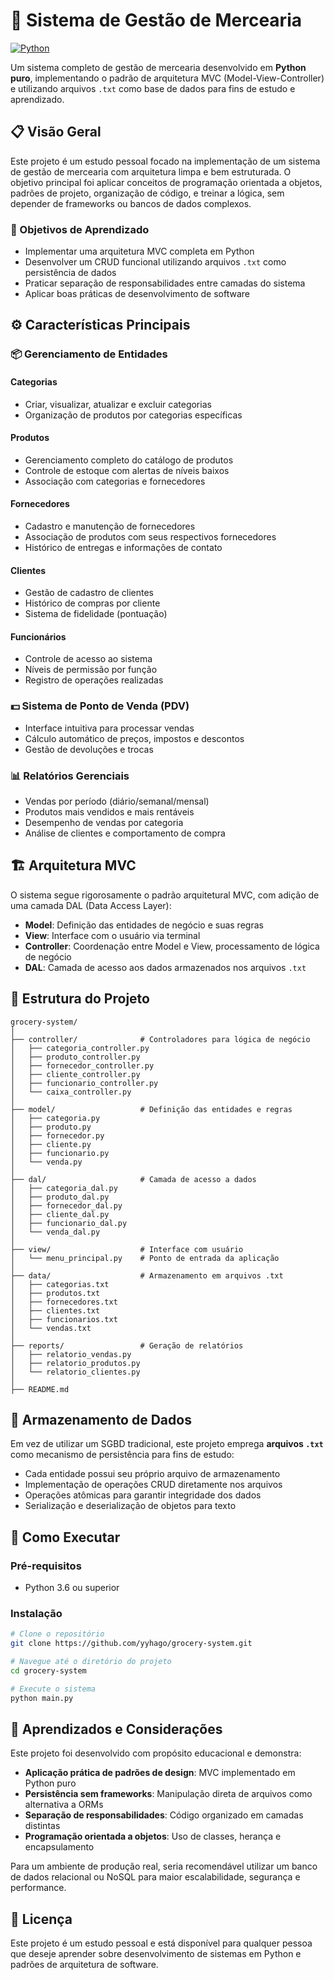 # 🛒 Sistema de Gestão de Mercearia

[![Python](https://img.shields.io/badge/Python-3.x-blue.svg)](https://www.python.org/) 

Um sistema completo de gestão de mercearia desenvolvido em **Python puro**, implementando o padrão de arquitetura MVC (Model-View-Controller) e utilizando arquivos `.txt` como base de dados para fins de estudo e aprendizado.

## 📋 Visão Geral

Este projeto é um estudo pessoal focado na implementação de um sistema de gestão de mercearia com arquitetura limpa e bem estruturada. O objetivo principal foi aplicar conceitos de programação orientada a objetos, padrões de projeto, organização de código, e treinar a lógica, sem depender de frameworks ou bancos de dados complexos.

### 🎯 Objetivos de Aprendizado
- Implementar uma arquitetura MVC completa em Python
- Desenvolver um CRUD funcional utilizando arquivos `.txt` como persistência de dados
- Praticar separação de responsabilidades entre camadas do sistema
- Aplicar boas práticas de desenvolvimento de software

## ⚙️ Características Principais

### 📦 Gerenciamento de Entidades

#### Categorias
- Criar, visualizar, atualizar e excluir categorias
- Organização de produtos por categorias específicas

#### Produtos
- Gerenciamento completo do catálogo de produtos
- Controle de estoque com alertas de níveis baixos
- Associação com categorias e fornecedores

#### Fornecedores
- Cadastro e manutenção de fornecedores
- Associação de produtos com seus respectivos fornecedores
- Histórico de entregas e informações de contato

#### Clientes
- Gestão de cadastro de clientes
- Histórico de compras por cliente
- Sistema de fidelidade (pontuação)

#### Funcionários
- Controle de acesso ao sistema
- Níveis de permissão por função
- Registro de operações realizadas

### 💵 Sistema de Ponto de Venda (PDV)
- Interface intuitiva para processar vendas
- Cálculo automático de preços, impostos e descontos
- Gestão de devoluções e trocas

### 📊 Relatórios Gerenciais
- Vendas por período (diário/semanal/mensal)
- Produtos mais vendidos e mais rentáveis
- Desempenho de vendas por categoria
- Análise de clientes e comportamento de compra

## 🏗️ Arquitetura MVC

O sistema segue rigorosamente o padrão arquitetural MVC, com adição de uma camada DAL (Data Access Layer):

- **Model**: Definição das entidades de negócio e suas regras
- **View**: Interface com o usuário via terminal
- **Controller**: Coordenação entre Model e View, processamento de lógica de negócio
- **DAL**: Camada de acesso aos dados armazenados nos arquivos `.txt`

## 📁 Estrutura do Projeto

```
grocery-system/
│
├── controller/              # Controladores para lógica de negócio
│   ├── categoria_controller.py
│   ├── produto_controller.py
│   ├── fornecedor_controller.py
│   ├── cliente_controller.py
│   ├── funcionario_controller.py
│   └── caixa_controller.py
│
├── model/                   # Definição das entidades e regras
│   ├── categoria.py
│   ├── produto.py
│   ├── fornecedor.py
│   ├── cliente.py
│   ├── funcionario.py
│   └── venda.py
│
├── dal/                     # Camada de acesso a dados
│   ├── categoria_dal.py
│   ├── produto_dal.py
│   ├── fornecedor_dal.py
│   ├── cliente_dal.py
│   ├── funcionario_dal.py
│   └── venda_dal.py
│
├── view/                    # Interface com usuário
│   └── menu_principal.py    # Ponto de entrada da aplicação
│
├── data/                    # Armazenamento em arquivos .txt
│   ├── categorias.txt
│   ├── produtos.txt
│   ├── fornecedores.txt
│   ├── clientes.txt
│   ├── funcionarios.txt
│   └── vendas.txt
│
├── reports/                 # Geração de relatórios
│   ├── relatorio_vendas.py
│   ├── relatorio_produtos.py
│   └── relatorio_clientes.py
│
├── README.md
```

## 💾 Armazenamento de Dados

Em vez de utilizar um SGBD tradicional, este projeto emprega **arquivos `.txt`** como mecanismo de persistência para fins de estudo:

- Cada entidade possui seu próprio arquivo de armazenamento
- Implementação de operações CRUD diretamente nos arquivos
- Operações atômicas para garantir integridade dos dados
- Serialização e deserialização de objetos para texto

## 🚀 Como Executar

### Pré-requisitos
- Python 3.6 ou superior

### Instalação

```bash
# Clone o repositório
git clone https://github.com/yyhago/grocery-system.git

# Navegue até o diretório do projeto
cd grocery-system

# Execute o sistema
python main.py
```

## 📝 Aprendizados e Considerações

Este projeto foi desenvolvido com propósito educacional e demonstra:

- **Aplicação prática de padrões de design**: MVC implementado em Python puro
- **Persistência sem frameworks**: Manipulação direta de arquivos como alternativa a ORMs
- **Separação de responsabilidades**: Código organizado em camadas distintas
- **Programação orientada a objetos**: Uso de classes, herança e encapsulamento

Para um ambiente de produção real, seria recomendável utilizar um banco de dados relacional ou NoSQL para maior escalabilidade, segurança e performance.

## 📜 Licença

Este projeto é um estudo pessoal e está disponível para qualquer pessoa que deseje aprender sobre desenvolvimento de sistemas em Python e padrões de arquitetura de software.
